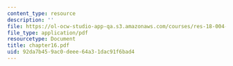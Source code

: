 ```yaml
---
content_type: resource
description: ''
file: https://ol-ocw-studio-app-qa.s3.amazonaws.com/courses/res-18-004-the-torch-or-the-firehose-a-guide-to-section-teaching-spring-2009/92da7b459ac0deee64a31dac91f6bad4_chapter16.pdf
file_type: application/pdf
resourcetype: Document
title: chapter16.pdf
uid: 92da7b45-9ac0-deee-64a3-1dac91f6bad4
---
```

